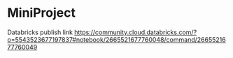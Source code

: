# MiniProject


Databricks publish link
https://community.cloud.databricks.com/?o=5543523677197837#notebook/2665521677760048/command/2665521677760049
